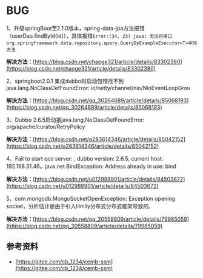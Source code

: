 # BUG

1、升级springBoot至2.1.0版本，spring-data-jpa方法报错（userDao.findById(id)），具体报错`Error:(34, 23) java: 无法将接口 org.springframework.data.repository.query.QueryByExampleExecutor<T>中的方法`

**解决方法：**[https://blog.csdn.net/chaoge321/article/details/83302380](https://blog.csdn.net/chaoge321/article/details/83302380)

2、springboot2.0.1 集成dubbo时启动包错找不到java.lang.NoClassDefFoundError: io/netty/channel/nio/NioEventLoopGrou

**解决方法：**[https://blog.csdn.net/qq_30264689/article/details/85068193](https://blog.csdn.net/qq_30264689/article/details/85068193)

3、Dubbo 2.6.5启动报java.lang.NoClassDefFoundError: org/apache/curator/RetryPolicy

**解决方法：**[https://blog.csdn.net/q283614346/article/details/85042152](https://blog.csdn.net/q283614346/article/details/85042152)

4、Fail to start qos server: , dubbo version: 2.6.5, current host: 192.168.31.46。java.net.BindException: Address already in use: bind

**解决方法：**[https://blog.csdn.net/u012988901/article/details/84503672](https://blog.csdn.net/u012988901/article/details/84503672)

5、com.mongodb.MongoSocketOpenException: Exception opening socket，分析估计是由于引入Hmily分布式分布式框架导致的。

**解决方法：**[https://blog.csdn.net/qq_30558809/article/details/79985059](https://blog.csdn.net/qq_30558809/article/details/79985059)

## 参考资料

- [https://gitee.com/cb_1234/cemb-ssm](https://gitee.com/cb_1234/cemb-ssm)